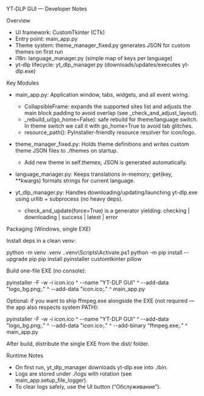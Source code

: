 YT‑DLP GUI — Developer Notes

Overview

- UI framework: CustomTkinter (CTk)
- Entry point: main_app.py
- Theme system: theme_manager_fixed.py generates JSON for custom themes on first run
- i18n: language_manager.py (simple map of keys per language)
- yt-dlp lifecycle: yt_dlp_manager.py (downloads/updates/executes yt-dlp.exe)

Key Modules

- main_app.py: Application window, tabs, widgets, and all event wiring.
  - CollapsibleFrame: expands the supported sites list and adjusts the main block padding to avoid overlap (see _check_and_adjust_layout).
  - _rebuild_ui(go_home=False): safe rebuild for theme/language switch. In theme switch we call it with go_home=True to avoid tab glitches.
  - resource_path(): PyInstaller-friendly resource resolver for icon/logo.

- theme_manager_fixed.py: Holds theme definitions and writes custom theme JSON files to ./themes on startup.
  - Add new theme in self.themes; JSON is generated automatically.

- language_manager.py: Keeps translations in-memory; get(key, **kwargs) formats strings for current language.

- yt_dlp_manager.py: Handles downloading/updating/launching yt-dlp.exe using urllib + subprocess (no heavy deps).
  - check_and_update(force=True) is a generator yielding: checking | downloading | success | latest | error

Packaging (Windows, single EXE)

Install deps in a clean venv:

  python -m venv .venv
  .\.venv\Scripts\Activate.ps1
  python -m pip install --upgrade pip
  pip install pyinstaller customtkinter pillow

Build one-file EXE (no console):

  pyinstaller -F -w -i icon.ico ^
    --name "YT-DLP GUI" ^
    --add-data "logo_bg.png;." ^
    --add-data "icon.ico;." ^
    main_app.py

Optional: if you want to ship ffmpeg.exe alongside the EXE (not required — the app also respects system PATH):

  pyinstaller -F -w -i icon.ico ^
    --name "YT-DLP GUI" ^
    --add-data "logo_bg.png;." ^
    --add-data "icon.ico;." ^
    --add-binary "ffmpeg.exe;." ^
    main_app.py

After build, distribute the single EXE from the dist/ folder.

Runtime Notes

- On first run, yt_dlp_manager downloads yt-dlp.exe into ./bin.
- Logs are stored under ./logs with rotation (see main_app.setup_file_logger).
- To clear logs safely, use the UI button (“Обслуживание”).

